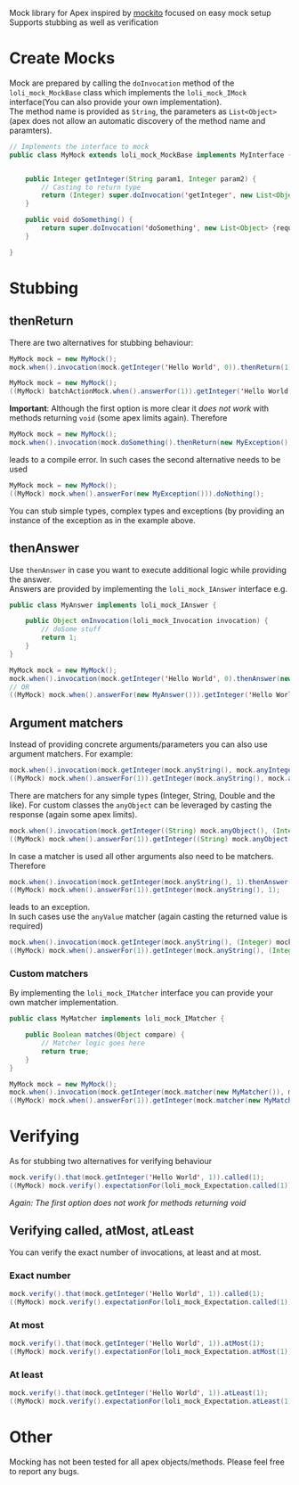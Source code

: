 Mock library for Apex inspired by [mockito](https://github.com/mockito/mockito) focused on easy mock setup
Supports stubbing as well as verification  
# Create Mocks
Mock are prepared by calling the ```doInvocation``` method of the ```loli_mock_MockBase``` class which implements the ```loli_mock_IMock``` interface(You can also provide your own implementation).  
The method name is provided as ```String```, the parameters as ```List<Object>``` (apex does not allow an automatic discovery of the method name and paramters).  

```java
// Implements the interface to mock
public class MyMock extends loli_mock_MockBase implements MyInterface {


    public Integer getInteger(String param1, Integer param2) {
        // Casting to return type
        return (Integer) super.doInvocation('getInteger', new List<Object> {param1, param2});
    }

    public void doSomething() {
        return super.doInvocation('doSomething', new List<Object> {requestedSlotsCount});
    }

}
```

# Stubbing
## thenReturn ##
There are two alternatives for stubbing behaviour:

```java
MyMock mock = new MyMock();
mock.when().invocation(mock.getInteger('Hello World', 0)).thenReturn(1);
```

```java
MyMock mock = new MyMock();
((MyMock) batchActionMock.when().answerFor(1)).getInteger('Hello World', 0);
```
**Important**: Although the first option is more clear it *does not work* with methods returning ```void``` (some apex limits again). Therefore

```java
MyMock mock = new MyMock();
mock.when().invocation(mock.doSomething().thenReturn(new MyException());
```
leads to a compile error. In such cases the second alternative needs to be used

```java
MyMock mock = new MyMock();
((MyMock) mock.when().answerFor(new MyException())).doNothing();
```
You can stub simple types, complex types and exceptions (by providing an instance of the exception as in the example above.
## thenAnswer ##
Use ```thenAnswer``` in case you want to execute additional logic while providing the answer.  
Answers are provided by implementing the ```loli_mock_IAnswer``` interface e.g.

```java
public class MyAnswer implements loli_mock_IAnswer {

    public Object onInvocation(loli_mock_Invocation invocation) {
        // doSome stuff
        return 1;
    }
}

MyMock mock = new MyMock();
mock.when().invocation(mock.getInteger('Hello World', 0).thenAnswer(new MyAnswer());
// OR
((MyMock) mock.when().answerFor(new MyAnswer())).getInteger('Hello World', 0);
```
## Argument matchers
Instead of providing concrete arguments/parameters you can also use argument matchers. For example:

```java
mock.when().invocation(mock.getInteger(mock.anyString(), mock.anyInteger()).thenAnswer(1);
((MyMock) mock.when().answerFor(1)).getInteger(mock.anyString(), mock.anyInteger());
```
There are matchers for any simple types (Integer, String, Double and the like). For custom classes the ```anyObject``` can be leveraged by casting the response (again some apex limits).

```java
mock.when().invocation(mock.getInteger((String) mock.anyObject(), (Integer) mock.anyObject()).thenAnswer(1);
((MyMock) mock.when().answerFor(1)).getInteger((String) mock.anyObject(), (Integer) mock.anyObject());
```

In case a matcher is used all other arguments also need to be matchers. Therefore

```java
mock.when().invocation(mock.getInteger(mock.anyString(), 1).thenAnswer(1);
((MyMock) mock.when().answerFor(1)).getInteger(mock.anyString(), 1);
```
leads to an exception.  
In such cases use the ```anyValue``` matcher (again casting the returned value is required)

```java
mock.when().invocation(mock.getInteger(mock.anyString(), (Integer) mock.anyValue(1)).thenAnswer(1);
((MyMock) mock.when().answerFor(1)).getInteger(mock.anyString(), (Integer) mock.anyValue(1));
```
### Custom matchers ###
By implementing the ```loli_mock_IMatcher``` interface you can provide your own matcher implementation.

```java
public class MyMatcher implements loli_mock_IMatcher {

    public Boolean matches(Object compare) {
        // Matcher logic goes here
        return true;
    }
}

MyMock mock = new MyMock();
mock.when().invocation(mock.getInteger(mock.matcher(new MyMatcher()), mock.anyInteger()).thenReturn(new TestException());
((MyMock) mock.when().answerFor(1)).getInteger(mock.matcher(new MyMatcher()), mock.anyInteger());
```

# Verifying #
As for stubbing two alternatives for verifying behaviour

```java
mock.verify().that(mock.getInteger('Hello World', 1)).called(1);
((MyMock) mock.verify().expectationFor(loli_mock_Expectation.called(1))).getInteger('Hello World', 1);
```
*Again: The first option does not work for methods returning void*

## Verifying called, atMost, atLeast ##
You can verify the exact number of invocations, at least and at most.

### Exact number ###

```java
mock.verify().that(mock.getInteger('Hello World', 1)).called(1);
((MyMock) mock.verify().expectationFor(loli_mock_Expectation.called(1))).getInteger('Hello World', 1);
```
### At most ###
```java
mock.verify().that(mock.getInteger('Hello World', 1)).atMost(1);
((MyMock) mock.verify().expectationFor(loli_mock_Expectation.atMost(1))).getInteger('Hello World', 1);
```
### At least ###
```java
mock.verify().that(mock.getInteger('Hello World', 1)).atLeast(1);
((MyMock) mock.verify().expectationFor(loli_mock_Expectation.atLeast(1))).getInteger('Hello World', 1);
```
# Other #
Mocking has not been tested for all apex objects/methods. Please feel free to report any bugs.